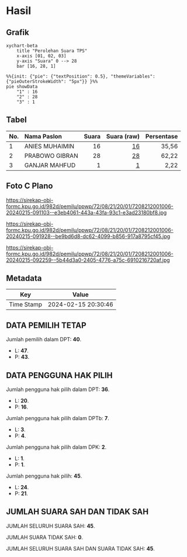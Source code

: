 # Hasil

## Grafik

```mermaid
xychart-beta
    title "Perolehan Suara TPS"
    x-axis [01, 02, 03]
    y-axis "Suara" 0 --> 28
    bar [16, 28, 1]
```

```mermaid
%%{init: {"pie": {"textPosition": 0.5}, "themeVariables": {"pieOuterStrokeWidth": "5px"}} }%%
pie showData
    "1" : 16
    "2" : 28
    "3" : 1
```

## Tabel

| No. | Nama Paslon    | Suara | Suara (raw) | Persentase |
|:--- |:-------------- | -----:| -----------:| ----------:|
| 1   | ANIES MUHAIMIN | 16    | [16][p-1]   | 35,56      |
| 2   | PRABOWO GIBRAN | 28    | [28][p-2]   | 62,22      |
| 3   | GANJAR MAHFUD  | 1     | [1][p-3]    | 2,22       |


[p-1]: https://github.com/gigit-pemilu/pemilu-2024-72-sulawesi-tengah/blob/main/pilpres/hitung-suara/sub/72-sulawesi-tengah/sub/08-parigi-moutong/sub/21-bolano/sub/2001-bolano/sub/006-tps/sub/paslon-1.txt
[p-2]: https://github.com/gigit-pemilu/pemilu-2024-72-sulawesi-tengah/blob/main/pilpres/hitung-suara/sub/72-sulawesi-tengah/sub/08-parigi-moutong/sub/21-bolano/sub/2001-bolano/sub/006-tps/sub/paslon-2.txt
[p-3]: https://github.com/gigit-pemilu/pemilu-2024-72-sulawesi-tengah/blob/main/pilpres/hitung-suara/sub/72-sulawesi-tengah/sub/08-parigi-moutong/sub/21-bolano/sub/2001-bolano/sub/006-tps/sub/paslon-3.txt

## Foto C Plano

https://sirekap-obj-formc.kpu.go.id/982d/pemilu/ppwp/72/08/21/20/01/7208212001006-20240215-091103--e3eb4061-443a-43fa-93c1-e3ad23180bf8.jpg

https://sirekap-obj-formc.kpu.go.id/982d/pemilu/ppwp/72/08/21/20/01/7208212001006-20240215-091928--be9bd6d8-dc62-4099-b856-917a8795cf45.jpg

https://sirekap-obj-formc.kpu.go.id/982d/pemilu/ppwp/72/08/21/20/01/7208212001006-20240215-092259--5b44d3a0-2405-4776-a75c-6910216720af.jpg


## Metadata

| Key        | Value               |
| ---------- | ------------------- |
| Time Stamp | 2024-02-15 20:30:46 |


## DATA PEMILIH TETAP

Jumlah pemilih dalam DPT: **40**.
 * L: **47**.
 * P: **43**.

## DATA PENGGUNA HAK PILIH

Jumlah pengguna hak pilih dalam DPT: **36**.
 * L: **20**.
 * P: **16**.

Jumlah pengguna hak pilih dalam DPTb: **7**.
 * L: **3**.
 * P: **4**.

Jumlah pengguna hak pilih dalam DPK: **2**.
 * L: **1**.
 * P: **1**.

Jumlah pengguna hak pilih: **45**.
 * L: **24**.
 * P: **21**.

## JUMLAH SUARA SAH DAN TIDAK SAH

JUMLAH SELURUH SUARA SAH: **45**.

JUMLAH SUARA TIDAK SAH: **0**.

JUMLAH SELURUH SUARA SAH DAN SUARA TIDAK SAH: **45**.


